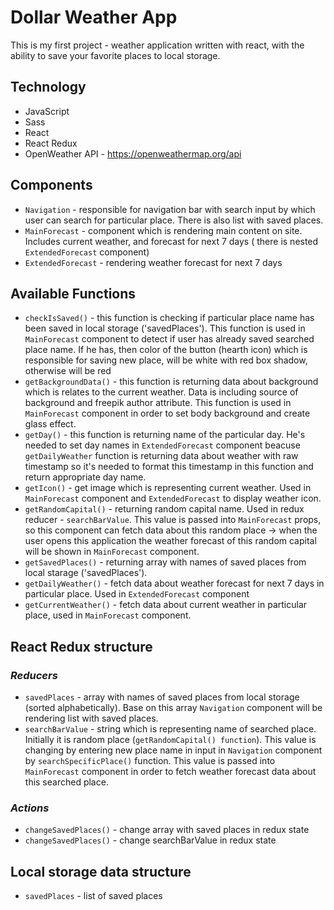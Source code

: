 # Dollar Weather App 
This is my first project - weather application written with react, with the ability to save your favorite places to local storage.
## Technology
* JavaScript
* Sass
* React
* React Redux
* OpenWeather API - https://openweathermap.org/api

## Components
* `Navigation` - responsible for navigation bar with search input by which user can search for particular place. There is also list with saved places.
* `MainForecast` - component which is rendering main content on site. Includes current weather, and forecast for next 7 days ( there is nested `ExtendedForecast` component)
* `ExtendedForecast` - rendering weather forecast for next 7 days
## Available Functions
* `checkIsSaved()` - this function is checking if particular place name has been saved in local storage ('savedPlaces'). This function is used in `MainForecast` component to detect if user has already saved searched place name. If he has, then color of the button (hearth icon) which is responsible for saving new place, will be white with red box shadow, otherwise will be red
* `getBackgroundData()` - this function is returning data about background which is relates to the current weather. Data is including source of background and freepik author attribute. This function is used in `MainForecast` component in order to set body background and create glass effect. 
* `getDay()` - this function is returning name of the particular day. He's needed to set day names in `ExtendedForecast` component beacuse `getDailyWeather` function is returning data about weather with raw timestamp so it's needed to format this timestamp in this function and return appropriate day name.
* `getIcon()` -  get image which is representing current weather. Used in `MainForecast` component and `ExtendedForecast` to display weather icon. 
* `getRandomCapital()` - returning random capital name. Used in redux reducer - `searchBarValue`. This value is passed into `MainForecast` props, so this component can fetch data about this random place -> when the user opens this application the weather forecast of this random capital will be shown in `MainForecast` component. 
* `getSavedPlaces()` - returning array with names of saved places from local starage ('savedPlaces').
* `getDailyWeather()` - fetch data about weather forecast for next 7 days in particular place. Used in `ExtendedForecast` component
* `getCurrentWeather()` - fetch data about current weather in particular place, used in `MainForecast` component.
## React Redux structure
### ***Reducers***
* `savedPlaces` - array with names of saved places from local storage (sorted alphabetically). Base on this array `Navigation` component will be rendering list with saved places.
* `searchBarValue` - string which is representing name of searched place. Initially it is random place (`getRandomCapital() function`). This value is changing by entering new place name in input in `Navigation` component by `searchSpecificPlace()` function. This value is passed into `MainForecast` component in order to fetch weather forecast data about this searched place. 
### ***Actions***
* `changeSavedPlaces()` - change array with saved places in redux state
* `changeSavedPlaces()` - change searchBarValue in redux state

## Local storage data structure
* `savedPlaces` - list of saved places